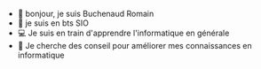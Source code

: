 - 👋 bonjour, je suis Buchenaud Romain
- 💼 je suis en bts SIO
- 💻 Je suis en train d'apprendre l'informatique en générale
- 🤔 Je cherche des conseil pour améliorer mes connaissances en informatique

<!---
Buchenaudrom1/Buchenaudrom1 is a ✨ special ✨ repository because its `README.md` (this file) appears on your GitHub profile.
You can click the Preview link to take a look at your changes.
--->
